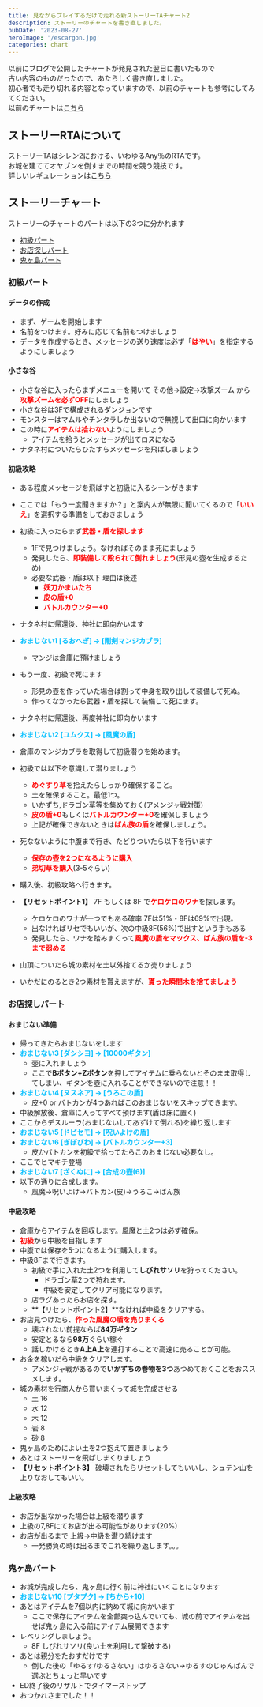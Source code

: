 ```yaml
---
title: 見ながらプレイするだけで走れる新ストーリーTAチャート2
description: ストーリーのチャートを書き直しました。
pubDate: '2023-08-27'
heroImage: '/escargon.jpg'
categories: chart
---
```


以前にブログで公開したチャートが発見された翌日に書いたもので  
古い内容のものだったので、あたらしく書き直しました。  
初心者でも走り切れる内容となっていますので、以前のチャートも参考にしてみてください。  
以前のチャートは[こちら](/blog/chart/story-chart-for-beginner)

## ストーリーRTAについて

ストーリーTAはシレン2における、いわゆるAny％のRTAです。  
お城を建ててオヤブンを倒すまでの時間を競う競技です。  
詳しいレギュレーションは[こちら](/blog/ta-regulation#ストーリーtarta)  

## ストーリーチャート

ストーリーのチャートのパートは以下の3つに分かれます  

- [初級パート](#初級パート)
- [お店探しパート](#お店探しパート)
- [鬼ヶ島パート](#鬼ヶ島パート)

### **初級パート**

#### データの作成

- まず、ゲームを開始します
- 名前をつけます。好みに応じて名前もつけましょう
- データを作成するとき、メッセージの送り速度は必ず「<span style="color:red;">**はやい**</span>」を指定するようにしましょう

#### 小さな谷

- 小さな谷に入ったらまずメニューを開いて その他->設定->攻撃ズーム から<span style="color:red;">**攻撃ズームを必ずOFF**</span>にしましょう
- 小さな谷は3Fで構成されるダンジョンです
- モンスターはマムルやチンタラしか出ないので無視して出口に向かいます
- この時に<span style="color:red;">**アイテムは拾わない**</span>ようにしましょう
  - アイテムを拾うとメッセージが出てロスになる
- ナタネ村についたらひたすらメッセージを飛ばしましょう

#### 初級攻略

- ある程度メッセージを飛ばすと初級に入るシーンがきます
- ここでは「もう一度聞きますか？」と案内人が無限に聞いてくるので「<span style="color:red;">**いいえ**</span>」を選択する準備をしておきましょう
- 初級に入ったらまず<span style="color:red;">**武器・盾を探します**</span>
  - 1Fで見つけましょう。なければそのまま死にましょう
  - 発見したら、<span style="color:red;">**即装備して殴られて倒れましょう**</span>(形見の壺を生成するため)
  - 必要な武器・盾は以下 理由は後述
    - <span style="color:red;">**妖刀かまいたち**</span>
    - <span style="color:red;">**皮の盾+0**</span>
    - <span style="color:red;">**バトルカウンター+0**</span>
- ナタネ村に帰還後、神社に即向かいます
- <span style="color: DeepSkyBlue;">**おまじない1  [るおへぎ] -> [剛剣マンジカブラ]**</span>
  - マンジは倉庫に預けましょう
- もう一度、初級で死にます
  - 形見の壺を作っていた場合は割って中身を取り出して装備して死ぬ。
  - 作ってなかったら武器・盾を探して装備して死にます。

- ナタネ村に帰還後、再度神社に即向かいます
- <span style="color: DeepSkyBlue;">**おまじない2  [ユムクス] -> [風魔の盾]**</span>
- 倉庫のマンジカブラを取得して初級潜りを始めます。
- 初級では以下を意識して潜りましょう
  - <span style="color:red;">**めぐすり草**</span>を拾えたらしっかり確保すること。
  - 土を確保すること。最低1つ。
  - いかずち,ドラゴン草等を集めておく(アメンジャ戦対策)
  - <span style="color:red;">**皮の盾+0**</span>もしくは<span style="color:red;">**バトルカウンター+0**</span>を確保しましょう
  - 上記が確保できないときは<span style="color:red;">**ばん族の盾**</span>を確保しましょう。
- 死なないように中腹まで行き、たどりついたら以下を行います
  - <span style="color:red;">**保存の壺を2つになるように購入**</span>
  - <span style="color:red;">**弟切草を購入**</span>(3-5ぐらい)
- 購入後、初級攻略へ行きます。
- **【リセットポイント1】** 7F もしくは 8F で<span style="color:red;">**ケロケロのワナ**</span>を探します。
  - ケロケロのワナが一つでもある確率 7Fは51%・8Fは69%で出現。
  - 出なければリセでもいいが、次の中級8F(56%)で出すという手もある
  - 発見したら、ワナを踏みまくって<span style="color:red;">**風魔の盾をマックス、ばん族の盾を-3まで弱める**</span>
- 山頂についたら城の素材を土以外捨てるか売りましょう
- いかだにのるとき2つ素材を貰えますが、<span style="color:red;">**貰った瞬間木を捨てましょう**</span>

### **お店探しパート**

#### おまじない準備

- 帰ってきたらおまじないをします
- <span style="color: DeepSkyBlue;">**おまじない3  [ダシシヨ] -> [10000ギタン]**</span>
  - 壺に入れましょう
  - ここで**Bボタン+Zボタン**を押してアイテムに乗らないとそのまま取得してしまい、ギタンを壺に入れることができないので注意！！
- <span style="color: DeepSkyBlue;">**おまじない4  [ヌスネア] -> [うろこの盾]**</span>
  - 皮+0 or バトカンが4つあればこのおまじないをスキップできます。
- 中級解放後、倉庫に入ってすべて預けます(盾は床に置く)
- ここからデスルーラ(おまじないしてあずけて倒れる)を繰り返します
- <span style="color: DeepSkyBlue;">**おまじない5  [ドピセモ] -> [呪いよけの盾]**</span>
- <span style="color: DeepSkyBlue;">**おまじない6  [ぎぼびわ] -> [バトルカウンター+3]**</span>
  - 皮かバトカンを初級で拾ってたらこのおまじない必要なし。
- ここでヒマキチ登場
- <span style="color: DeepSkyBlue;">**おまじない7  [ざくぬに] -> [合成の壺(6)]**</span>
- 以下の通りに合成します。
  - 風魔->呪いよけ->バトカン(皮)->うろこ->ばん族

#### 中級攻略

- 倉庫からアイテムを回収します。風魔と土2つは必ず確保。
- <span style="color:red;">**初級**</span>から中級を目指します
- 中腹では保存を5つになるように購入します。
- 中級8Fまで行きます。
  - 初級で手に入れた土2つを利用して**しびれサソリ**を狩ってください。
    - ドラゴン草2つで狩れます。
    - 中級を安定してクリア可能になります。
  - 店ラグあったらお店を探す。
  - **【リセットポイント2】**なければ中級をクリアする。
- お店見つけたら、<span style="color:red;">**作った風魔の盾を売りまくる**</span>
  - 壊されない前提ならば**84万ギタン**
  - 安定とるなら**98万**ぐらい稼ぐ
  - 話しかけるとき**A上A上**を連打することで高速に売ることが可能。
- お金を稼いだら中級をクリアします。
  - アメンジャ戦があるので**いかずちの巻物を3つ**あつめておくことをおススメします。
- 城の素材を行商人から買いまくって城を完成させる
  - 土 16
  - 水 12
  - 木 12
  - 岩 8
  - 砂 8
- 鬼ヶ島のためによい土を2つ抱えて置きましょう
- あとはストーリーを飛ばしまくりましょう
- **【リセットポイント3】** 破壊されたらリセットしてもいいし、シュテン山を上りなおしてもいい。

#### 上級攻略

- お店が出なかった場合は上級を潜ります
- 上級の7,8Fにてお店が出る可能性があります(20%)
- お店が出るまで 上級->中級を潜り続けます
  - 一発勝負の時は出るまでこれを繰り返します。。。

### **鬼ヶ島パート**

- お城が完成したら、鬼ヶ島に行く前に神社にいくことになります
- <span style="color: DeepSkyBlue;">**おまじない10 [プタプク] -> [ちから+10]**</span>
- あとはアイテムを7個以内に納めて城に向かいます
  - ここで保存にアイテムを全部突っ込んでいても、城の前でアイテムを出せば鬼ヶ島に入る前にアイテム展開できます
- レベリングしましょう。
  - 8F しびれサソリ(良い土を利用して撃破する)
- あとは親分をたおすだけです
  - 倒した後の「ゆるす/ゆるさない」はゆるさない->ゆるすのじゅんばんで選ぶとちょっと早いです
- ED終了後のリザルトでタイマーストップ
- おつかれさまでした！！
